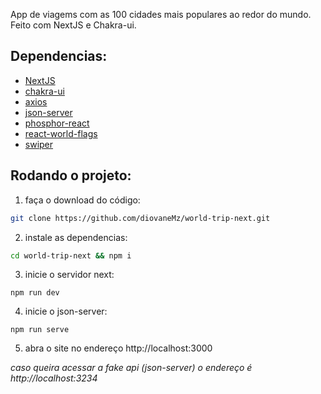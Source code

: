 App de viagems com as 100 cidades mais populares ao redor do mundo. Feito com NextJS e Chakra-ui.

## Dependencias:
- [NextJS](https://nextjs.org)
- [chakra-ui](https://chakra-ui.com)
- [axios](https://axios-http.com)
- [json-server](https://github.com/typicode/json-server)
- [phosphor-react](https://github.com/phosphor-icons/react)
- [react-world-flags](https://github.com/smucode/react-world-flags)
- [swiper](https://swiperjs.com)

## Rodando o projeto:

1. faça o download do código: 
```bash
git clone https://github.com/diovaneMz/world-trip-next.git 
```
2. instale as dependencias: 
```bash
cd world-trip-next && npm i
```
3. inicie o servidor next: 
```
npm run dev
```
4. inicie o json-server: 
```
npm run serve
```
5. abra o site no endereço http://localhost:3000

_caso queira acessar a fake api (json-server) o endereço é http://localhost:3234_
